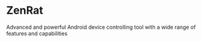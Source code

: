 # ZenRat
Advanced and powerful Android device controlling tool with a wide range of features and capabilities
